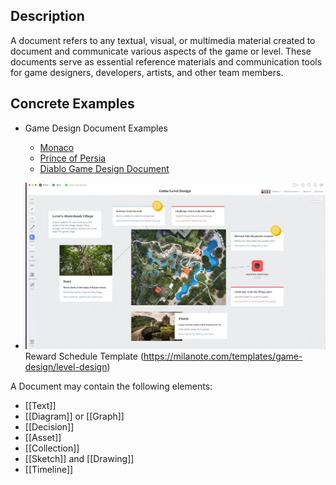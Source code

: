
## Description

A document refers to any textual, visual, or multimedia material created to document and communicate various aspects of the game or level. These documents serve as essential reference materials and communication tools for game designers, developers, artists, and other team members.

## Concrete Examples

- Game Design Document Examples
	- [Monaco](https://www.facebook.com/notes/10159380697433606/)
	- [Prince of Persia](popdesignbible.pdf)
	- [Diablo Game Design Document](diablo_gdd.pdf)

- ![](Assets/rewardscheduletemplate.png)Reward Schedule Template (https://milanote.com/templates/game-design/level-design)

A Document may contain the following elements:
- [[Text]]
- [[Diagram]] or [[Graph]]
- [[Decision]]
- [[Asset]]
- [[Collection]]
- [[Sketch]] and [[Drawing]]
- [[Timeline]]